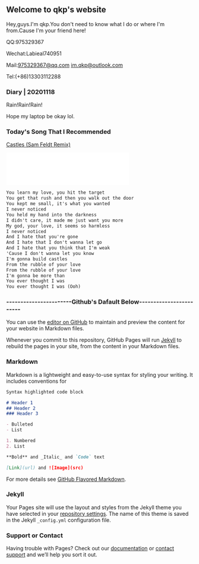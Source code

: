 ## Welcome to qkp's website

Hey,guys.I'm qkp.You don't need to know what I do or where I'm from.Cause I'm your friend here!

QQ:975329367

Wechat:Labieal740951

Mail:975329367@qq.com    im.qkp@outlook.com

Tel:(+86)13303112288

### Diary | 20201118

Rain!Rain!Rain!

Hope my laptop be okay lol.

### Today's Song That I Recommended
[Castles (Sam Feldt Remix)](https://music.163.com/song?id=1381738255&userid=410950958)

<iframe frameborder="no"
border="0" marginwidth="0" marginheight="0" width=330 height=86 
src="//music.163.com/outchain/player?type=2&id=1381738255&auto=1&height=66">
</iframe>

```markdown
You learn my love, you hit the target
You get that rush and then you walk out the door
You kept me small, it's what you wanted
I never noticed
You held my hand into the darkness
I didn't care, it made me just want you more
My god, your love, it seems so harmless
I never noticed
And I hate that you're gone
And I hate that I don't wanna let go
And I hate that you think that I'm weak
'Cause I don't wanna let you know
I'm gonna build castles
From the rubble of your love
From the rubble of your love
I'm gonna be more than
You ever thought I was
You ever thought I was (Ooh)
```

### -----------------------Github's Dafault Below------------------------

You can use the [editor on GitHub](https://github.com/imqkp/imqkp.github.io/edit/main/index.md) to maintain and preview the content for your website in Markdown files.

Whenever you commit to this repository, GitHub Pages will run [Jekyll](https://jekyllrb.com/) to rebuild the pages in your site, from the content in your Markdown files.

### Markdown

Markdown is a lightweight and easy-to-use syntax for styling your writing. It includes conventions for

```markdown
Syntax highlighted code block

# Header 1
## Header 2
### Header 3

- Bulleted
- List

1. Numbered
2. List

**Bold** and _Italic_ and `Code` text

[Link](url) and ![Image](src)
```

For more details see [GitHub Flavored Markdown](https://guides.github.com/features/mastering-markdown/).

### Jekyll 

Your Pages site will use the layout and styles from the Jekyll theme you have selected in your [repository settings](https://github.com/imqkp/imqkp.github.io/settings). The name of this theme is saved in the Jekyll `_config.yml` configuration file.

### Support or Contact

Having trouble with Pages? Check out our [documentation](https://docs.github.com/categories/github-pages-basics/) or [contact support](https://github.com/contact) and we’ll help you sort it out.
